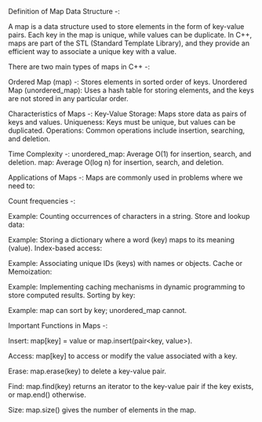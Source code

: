 Definition of Map Data Structure -: 

A map is a data structure used to store elements in the form of key-value pairs. Each key in the map is unique,
while values can be duplicate. In C++, maps are part of the STL (Standard Template Library),
and they provide an efficient way to associate a unique key with a value.

There are two main types of maps in C++ -: 

Ordered Map (map) -: Stores elements in sorted order of keys.
Unordered Map (unordered_map): Uses a hash table for storing elements,
and the keys are not stored in any particular order.

Characteristics of Maps -: 
Key-Value Storage: Maps store data as pairs of keys and values.
Uniqueness: Keys must be unique, but values can be duplicated.
Operations: Common operations include insertion, searching, and deletion.

Time Complexity -: 
unordered_map: Average O(1) for insertion, search, and deletion.
map: Average O(log n) for insertion, search, and deletion.

Applications of Maps -: 
Maps are commonly used in problems where we need to:


Count frequencies -: 

Example: Counting occurrences of characters in a string.
Store and lookup data:

Example: Storing a dictionary where a word (key) maps to its meaning (value).
Index-based access:

Example: Associating unique IDs (keys) with names or objects.
Cache or Memoization:

Example: Implementing caching mechanisms in dynamic programming to store computed results.
Sorting by key:

Example: map can sort by key; unordered_map cannot.


Important Functions in Maps -:

Insert:
map[key] = value or map.insert(pair<key, value>).

Access:
map[key] to access or modify the value associated with a key.

Erase:
map.erase(key) to delete a key-value pair.

Find:
map.find(key) returns an iterator to the key-value pair if the key exists, or map.end() otherwise.

Size:
map.size() gives the number of elements in the map.





